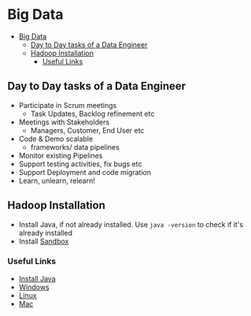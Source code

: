 # Big Data

- [Big Data](#big-data)
  - [Day to Day tasks of a Data Engineer](#day-to-day-tasks-of-a-data-engineer)
  - [Hadoop Installation](#hadoop-installation)
    - [Useful Links](#useful-links)

## Day to Day tasks of a Data Engineer

- Participate in Scrum meetings
  - Task Updates, Backlog refinement etc
- Meetings with Stakeholders
  - Managers, Customer, End User etc
- Code & Demo scalable
  - frameworks/ data pipelines
- Monitor existing Pipelines
- Support testing activities, fix bugs etc
- Support Deployment and code migration
- Learn, unlearn, relearn!

## Hadoop Installation

- Install Java, if not already installed. Use `java -version` to check if it's already installed
- Install [Sandbox](https://www.cloudera.com/downloads/hortonworks-sandbox/hdp.html)

### Useful Links

- [Install Java](https://www.java.com/en/download/manual.jsp)
- [Windows](https://medium.com/analytics-vidhya/hadoop-setting-up-a-single-node-cluster-in-windows-4221aab69aa6)
- [Linux](https://www.geeksforgeeks.org/how-to-install-hadoop-in-linux/)
- [Mac](https://towardsdatascience.com/installing-hadoop-on-a-mac-ec01c67b003c)
